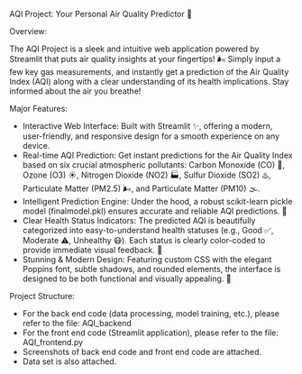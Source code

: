 AQI Project: Your Personal Air Quality Predictor 🍃

Overview:

The AQI Project is a sleek and intuitive web application powered by Streamlit that puts air quality insights at your fingertips! 🌬️ Simply input a few key gas measurements, and instantly get a prediction of the Air Quality Index (AQI) along with a clear understanding of its health implications. Stay informed about the air you breathe!

Major Features:

- Interactive Web Interface: Built with Streamlit ✨, offering a modern, user-friendly, and responsive design for a smooth experience on any device.
- Real-time AQI Prediction: Get instant predictions for the Air Quality Index based on six crucial atmospheric pollutants: Carbon Monoxide (CO) 💨, Ozone (O3) ☀️, Nitrogen Dioxide (NO2) 🏭, Sulfur Dioxide (SO2) ♨️, Particulate Matter (PM2.5) 🌬️, and Particulate Matter (PM10) 🌫️.
- Intelligent Prediction Engine: Under the hood, a robust scikit-learn pickle model (finalmodel.pkl) ensures accurate and reliable AQI predictions. 🧠
- Clear Health Status Indicators: The predicted AQI is beautifully categorized into easy-to-understand health statuses (e.g., Good ✅, Moderate ⚠️, Unhealthy 😷). Each status is clearly color-coded to provide immediate visual feedback. 🌈
- Stunning & Modern Design: Featuring custom CSS with the elegant Poppins font, subtle shadows, and rounded elements, the interface is designed to be both functional and visually appealing. 🎨
  
Project Structure:

- For the back end code (data processing, model training, etc.), please refer to the file: AQI_backend
- For the front end code (Streamlit application), please refer to the file: AQI_frontend.py
- Screenshots of back end code and front end code are attached.
- Data set is also attached.






